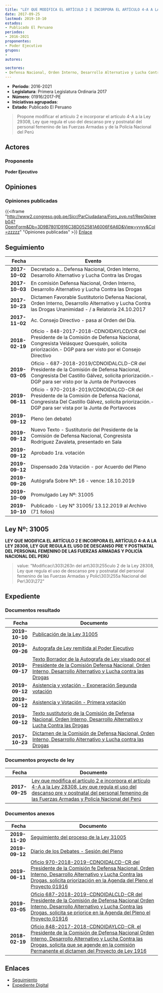 ```yaml
---
title: "LEY QUE MODIFICA EL ARTÍCULO 2 E INCORPORA EL ARTÍCULO 4-A A LA LEY 28308, LEY QUE REGULA EL USO DEL DESCANSO PRE Y POSTNATAL DEL PERSONAL FEMENINO DE LAS FUERZAS ARMADAS Y POLICÍA NACIONAL DEL PERÚ"
date: 2017-09-25
lastmod: 2019-10-10
estados:
- Publicado El Peruano
periodos:
- 2016-2021
proponentes:
- Poder Ejecutivo
grupos:
- 
autores:

sectores:
- Defensa Nacional, Orden Interno, Desarrollo Alternativo y Lucha Contra las Drogas
---
```

- **Periodo**: 2016-2021
- **Legislatura**: Primera Legislatura Ordinaria 2017
- **Número**: 01916/2017-PE
- **Iniciativas agrupadas**: 
- **Estado**: Publicado El Peruano

> Propone modificar el artículo 2 e incorporar el artículo 4-A a la Ley 29308, Ley que regula el uso del descanso pre y postnatal del personal femenino de las Fuerzas Armadas y de la Policía Nacional del Perú


## Actores

### Proponente

**Poder Ejecutivo**

## Opiniones

### Opiniones publicadas

{{<iframe "http://www2.congreso.gob.pe/Sicr/ParCiudadana/Foro_pvp.nsf/RepOpiweb04?OpenForm&Db=3D9B7801D916C38D052581A6006F6A6D&View=yyyy&Col=zzzzz" "Opiniones publicadas" >}}
[Enlace](http://www2.congreso.gob.pe/Sicr/ParCiudadana/Foro_pvp.nsf/RepOpiweb04?OpenForm&Db=3D9B7801D916C38D052581A6006F6A6D&View=yyyy&Col=zzzzz)


## Seguimiento

| Fecha | Evento |
|------:|--------|
| **2017-10-02** | Decretado a... Defensa Nacional, Orden Interno, Desarrollo Alternativo y Lucha Contra las Drogas |
| **2017-10-03** | En comisión Defensa Nacional, Orden Interno, Desarrollo Alternativo y Lucha Contra las Drogas |
| **2017-10-23** | Dictamen Favorable Sustitutorio Defensa Nacional, Orden Interno, Desarrollo Alternativo y Lucha Contra las Drogas Unanimidad - / a Relatoría 24.10.2017 |
| **2017-11-02** | Ac. Consejo Directivo - pasa al Orden del Día. |
| **2018-02-19** | Oficio - 848-2017-2018-CDNOIDAYLCD/CR del Presidente de la Comisión de Defensa Nacional, Congresista Velásquez Quesquén, solicita priorización.- DGP para ser visto por el Consejo Directivo |
| **2019-03-05** | Oficio - 687-2018-2019/CDNOIDALCLD-CR del Presidente de la Comisión de Defensa Nacional, Congresista Del Castillo Gálvez, solicita priorización.- DGP para ser visto por la Junta de Portavoces |
| **2019-06-11** | Oficio - 970-2018-2019/CDNOIDALCD-CR del Presidente de la Comisión de Defensa Nacional, Congresista Del Castillo Gálvez, solicita priorización.- DGP para ser vista por la Junta de Portavoces |
| **2019-09-12** | Pleno (en debate) |
| **2019-09-12** | Nuevo Texto - Sustitutorio del Presidente de la Comisión de Defensa Nacional, Congresista Rodríguez Zavaleta, presentado en Sala |
| **2019-09-12** | Aprobado 1ra. votación |
| **2019-09-12** | Dispensado 2da Votación - por Acuerdo del Pleno |
| **2019-09-26** | Autógrafa Sobre Nº: 16 - vence: 18.10.2019 |
| **2019-10-09** | Promulgado Ley Nº: 31005 |
| **2019-10-10** | Publicado - Ley N° 31005/ 13.12.2019 al Archivo (71 folios) |

## Ley Nº: 31005

**LEY QUE MODIFICA EL ARTÍCULO 2 E INCORPORA EL ARTÍCULO 4-A A LA LEY 28308, LEY QUE REGULA EL USO DE DESCANSO PRE Y POSTNATAL DEL PERSONAL FEMENINO DE LAS FUERZAS ARMADAS Y POLICÍA NACIONAL DEL PERÚ**

> value: "Modificaci\303\263n del art\303\255culo 2 de la Ley 28308, Ley que regula el uso de descanso pre y postnatal del personal femenino de las Fuerzas Armadas y Polic\303\255a Nacional del Per\303\272"


## Expediente

### Documentos resultado

| Fecha | Documento |
|------:|-----------|
| **2019-10-10** | [Publicación de la Ley 31005](http://www.leyes.congreso.gob.pe/Documentos/2016_2021/ADLP/Normas_Legales/31005-LEY.pdf) |
| **2019-09-26** | [Autografa de Ley remitida al Poder Ejecutivo](http://www.leyes.congreso.gob.pe/Documentos/2016_2021/ADLP/Texto_Aprobado/AU0191620190926.pdf) |
| **2019-09-17** | [Texto Borrador de la Autografa de Ley visado por el Presidente de la Comisión Defensa Nacional, Orden Interno, Desarrollo Alternativo y Lucha contra las Drogas](http://www.leyes.congreso.gob.pe/Documentos/2016_2021/Texto_Borrador_de_Autografa/BAU01916200190917.pdf) |
| **2019-09-12** | [Asistencia y votación - Exoneración Segunda votación](http://www.leyes.congreso.gob.pe/Documentos/2016_2021/Asistencia_y_Votacion/Proyectos_de_Ley/Exoneracion_de_Segunda_Votacion/ESV0191620190912.pdf) |
| **2019-09-12** | [Asistencia y Votación - Primera votación](http://www.leyes.congreso.gob.pe/Documentos/2016_2021/Asistencia_y_Votacion/Proyectos_de_Ley/AV0191620190912.pdf) |
| **2019-09-12** | [Texto sustitutorio de la Comisión de Defensa Nacional, Orden Interno, Desarrollo Alternativo y Lucha Contra las Drogas](http://www.leyes.congreso.gob.pe/Documentos/2016_2021/Texto_Sustitutorio/Proyectos_de_Ley/TS0191620190912.pdf) |
| **2017-10-23** | [Dictamen de la Comisión de Defensa Nacional, Orden Interno, Desarrollo Alternativo y Lucha contra las Drogas](http://www.leyes.congreso.gob.pe/Documentos/2016_2021/Dictamenes/Proyectos_de_Ley/01916DC07MAY20171023.pdf) |

### Documentos proyecto de ley

| Fecha | Documento |
|------:|-----------|
| **2017-09-25** | [Ley que modifica el artículo 2 e incorpora el artículo 4-A a la Ley 28308, Ley que regula el uso del descanso pre y postnatal del personal femenino de las Fuerzas Armadas y Policía Nacional del Perú](http://www.leyes.congreso.gob.pe/Documentos/2016_2021/Proyectos_de_Ley_y_de_Resoluciones_Legislativas/PL0191620170925..pdf) |

### Documentos anexos

| Fecha | Documento |
|------:|-----------|
| **2019-11-20** | [Seguimiento del proceso de la Ley 31005](http://www.leyes.congreso.gob.pe/Documentos/2016_2021/Seguimiento_de_Proyectos_de_Ley/01916PL20191120.pdf) |
| **2019-09-12** | [Diario de los Debates - Sesión del Pleno](http://www2.congreso.gob.pe/Sicr/DiarioDebates/Publicad.nsf/SesionesPleno/05256D6E0073DFE905258474000ED4E1/$FILE/PLO-2019-10.pdf) |
| **2019-06-11** | [Oficio 970-2018-2019-CDNOIDALCD-CR del Presidente de la Comisión fe Defensa Nacional, Orden Interno, Desarrollo Alternativo y Lucha Contra las Drogas, solicita priorización en la Agenda del Pleno el Proyecto 01916](http://www.leyes.congreso.gob.pe/Documentos/2016_2021/Oficios/Comisiones_Ordinarias/OFICIO-970-2018-2019-CDNOIDALCD-CR.pdf) |
| **2019-03-05** | [Oficio 687-2018-2019-CDNOIDALCLD-CR del Presidente de la Comisión de Defensa Nacional Orden Interno, Desarrollo Alternativo y Lucha Contra las Drogas, solicita se priorice en la Agenda del Pleno el Proyecto 01916](http://www.leyes.congreso.gob.pe/Documentos/2016_2021/Oficios/Comisiones_Ordinarias/OFICIO.687-2018-2019-CDNOIDALCLD-CR.pdf) |
| **2018-02-19** | [Oficio 848-2017-2018-CDNOIDAYLCD-CR, el Presidente de la Comisión de Defensa Nacional Orden Interno, Desarrollo Alternativo y Lucha Contra las Drogas, solicita que se agende en la comisión Permanente el dictamen del Proyecto de Ley 1916](http://www.leyes.congreso.gob.pe/Documentos/2016_2021/Oficios/Comisiones_Ordinarias/OFICIO-848-2017-2018-CDNOIDAYLCD-CR.PDF) |

## Enlaces

- [Seguimiento](http://www2.congreso.gob.pe/Sicr/TraDocEstProc/CLProLey2016.nsf/f7fff46988ca05b1052578e100829cc7/9ba5db8f322cf7e2052581a6006d8994?OpenDocument)
- [Expediente Digital](http://www2.congreso.gob.pe/Sicr/TraDocEstProc/CLProLey2016.nsf/f7fff46988ca05b1052578e100829cc7/9ba5db8f322cf7e2052581a6006d8994?OpenDocument&Click=05257FB7005EB655.eb71d0cf91d8294e05256cdf006b5706/$Body/0.1C6C)

